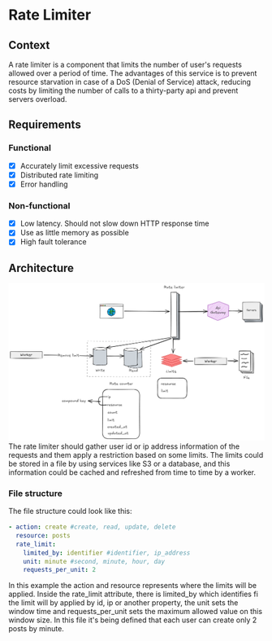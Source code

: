 # Rate Limiter
## Context
A rate limiter is a component that limits the number of user's requests allowed over a period of time.
The advantages of this service is to prevent resource starvation in case of a DoS (Denial of Service) attack, 
reducing costs by limiting the number of calls to a thirty-party api and prevent servers overload.
## Requirements
### Functional
- [X] Accurately limit excessive requests
- [X] Distributed rate limiting
- [X] Error handling
### Non-functional
- [X] Low latency. Should not slow down HTTP response time
- [X] Use as little memory as possible
- [X] High fault tolerance
## Architecture
![High-level Design](docs/high-level-design.excalidraw.png)
The rate limiter should gather user id or ip address information of the requests and them apply
a restriction based on some limits. The limits could be stored in a file by using services like S3
or a database, and this information could be cached and refreshed from time to time by a worker.

### File structure
The file structure could look like this:
```yml
- action: create #create, read, update, delete
  resource: posts
  rate_limit:
    limited_by: identifier #identifier, ip_address
    unit: minute #second, minute, hour, day
    requests_per_unit: 2
```
In this example the action and resource represents where the limits will be applied.
Inside the rate_limit attribute, there is limited_by which identifies fi the limit will
by applied by id, ip or another property, the unit sets the window time and
requests_per_unit sets the maximum allowed value on this window size.
In this file it's being defined that each user can create only 2 posts by minute.
